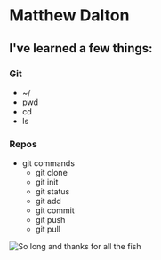 # Matthew Dalton

## **I've  learned a few things:**

### **Git**
- ~/ 
- pwd
- cd
- ls

### **Repos**
- git commands
    - git clone
    - git init
    - git status
    - git add
    - git commit
    - git push
    - git pull




![So long and thanks for all the fish](https://i.gr-assets.com/images/S/compressed.photo.goodreads.com/hostedimages/1562221440i/27764826._SY540_.jpg)